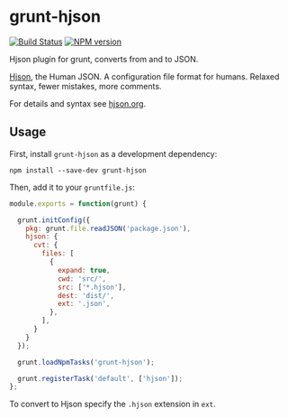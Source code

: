 # grunt-hjson

[![Build Status](https://img.shields.io/travis/hjson/grunt-hjson.svg?style=flat-square)](http://travis-ci.org/hjson/grunt-hjson)
[![NPM version](https://img.shields.io/npm/v/grunt-hjson.svg?style=flat-square)](http://www.npmjs.com/package/grunt-hjson)

Hjson plugin for grunt, converts from and to JSON.

[Hjson](http://hjson.org), the Human JSON. A configuration file format for humans. Relaxed syntax, fewer mistakes, more comments.

For details and syntax see [hjson.org](http://hjson.org).

## Usage

First, install `grunt-hjson` as a development dependency:

```shell
npm install --save-dev grunt-hjson
```

Then, add it to your `gruntfile.js`:

```javascript
module.exports = function(grunt) {

  grunt.initConfig({
    pkg: grunt.file.readJSON('package.json'),
    hjson: {
      cvt: {
        files: [
          {
            expand: true,
            cwd: 'src/',
            src: ['*.hjson'],
            dest: 'dist/',
            ext: '.json',
          },
        ],
      }
    }
  });

  grunt.loadNpmTasks('grunt-hjson');

  grunt.registerTask('default', ['hjson']);
};
```

To convert to Hjson specify the `.hjson` extension in `ext`.
